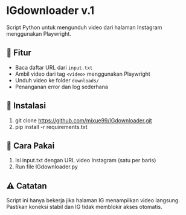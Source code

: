 # IGdownloader v.1
Script Python untuk  mengunduh video dari halaman Instagram menggunakan Playwright.

## 🔧 Fitur

- Baca daftar URL dari `input.txt`
- Ambil video dari tag `<video>` menggunakan Playwright
- Unduh video ke folder `downloads/`
- Penanganan error dan log sederhana

## 🚀 Instalasi

1. git clone https://github.com/mixue99/IGdownloader.git
2. pip install -r requirements.txt

## 📄 Cara Pakai

1. Isi input.txt dengan URL video Instagram (satu per baris)
2. Run file IGdownloader.py

## ⚠️ Catatan

Script ini hanya bekerja jika halaman IG menampilkan video langsung.
Pastikan koneksi stabil dan IG tidak memblokir akses otomatis.
